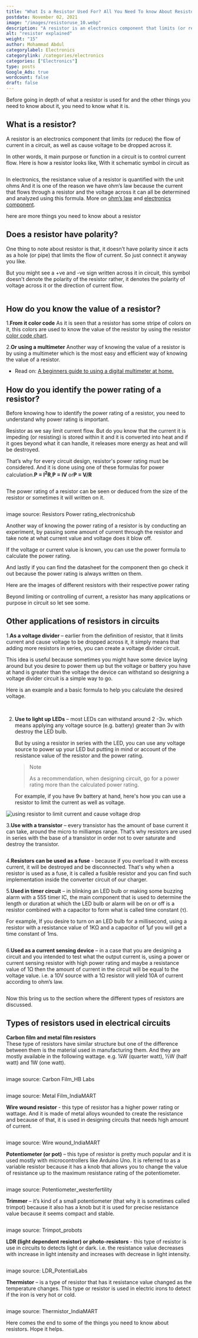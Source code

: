 ```yaml
---
title: "What Is a Resistor Used For? All You Need To know About Resistors Explained Simply"
postdate: November 02, 2021
image: "/images/resistoruse_10.webp"
description: "A resistor is an electronics component that limits (or reduce) the flow of current in a circuit, as well as cause voltage to be dropped across it."
alt: "resistor explained"
weight: "15"
author: Mohammad Abdul
categorylabel: Electronics
categorylink: /categories/electronics
categories: ["Electronics"]
type: posts
Google_Ads: true
wordcount: false
draft: false
---
```


Before going in depth of what a resistor is used for and the other things you need to know about it, you need to know what it is.

## What is a resistor?

A resistor is an electronics component that limits (or reduce) the flow of current in a circuit, as well as cause voltage to be dropped across it.

In other words, it main purpose or function in a circuit is to control current flow.
Here is how a resistor looks like, With it schematic symbol in circuit as

<img loading="lazy" src="/images/resistorucolor_6.webp" alt="">

In electronics, the resistance value of a resistor is quantified with the unit ohms
And it is one of the reason we have ohm’s law because the current that flows through a resistor and the voltage across it can all be determined and analyzed using this formula. More on <a class="links-to-article" href="/learnca/what-is-ohms-law">ohm’s law</a> and <a class="links-to-article" href="/learnca/electronics-circuit-components-explained">electronics component</a>.

here are more things you need to know about a resistor

## Does a resistor have polarity?

One thing to note about resistor is that, it doesn’t have polarity since it acts as a hole (or pipe) that limits the flow of current. So just connect it anyway you like.

But you might see a +ve and -ve sign written across it in circuit, this symbol doesn't denote the polarity of the resistor rather, it denotes the polarity of voltage across it or the direction of current flow.

<img loading="lazy" src="/images/resistorucolor_4.webp" alt="">

## How do you know the value of a resistor?

1.**From it color code**
As it is seen that a resistor has some stripe of colors on it, this colors are used to know the value of the resistor by using the resistor <a href="https://electronics-tutorials.ws/resistor/res_2.html" class="links-to-others" target="_blank">color code chart</a>.

2.**Or using a multimeter**
Another way of knowing the value of a resistor is by using a multimeter which is the most easy and efficient way of knowing the value of a resistor.

<ul class="ul-in-post">
<li>Read on: <a href="/electronics/a-beginners-guide-to-using-a-multimeter/" class="links-to-article">A beginners guide to using a digital multimeter at home.</a> </li>
</ul>

## How do you identify the power rating of a resistor?

Before knowing how to identify the power rating of a resistor, you need to understand why power rating is important.

Resistor as we say limit current flow. But do you know that the current it is impeding (or resisting) is stored within it and it is converted into heat and if it goes beyond what it can handle, it releases more energy as heat and will be destroyed.

That’s why for every circuit design, resistor's power rating must be considered. And it is done using one of these formulas for power calculation.**P = I<sup>2</sup>R**,**P = IV** or**P = V/R**

<img loading="lazy" src="/images/resistoruse_11.webp" alt="">

The power rating of a resistor can be seen or deduced from the size of the resistor or sometimes it will written on it.

<img loading="lazy" src="/images/resistor-wattage.webp" alt="">
<p class="img-desc ">image source: Resistors Power rating_electronicshub</p>

Another way of knowing the power rating of a resistor is by conducting an experiment, by passing some amount of current through the resistor and take note at what current value and voltage does it blow off.

If the voltage or current value is known, you can use the power formula to calculate the power rating.

And lastly if you can find the datasheet for the component then go check it out because the power rating is always written on them.

Here are the images of different resistors with their respective power rating

Beyond limiting or controlling of current, a resistor has many applications or purpose in circuit so let see some.

## Other applications of resistors in circuits

1.**As a voltage divider** – earlier from the definition of resistor, that it limits current and cause voltage to be dropped across it, it simply means that adding more resistors in series, you can create a voltage divider circuit.

This idea is useful because sometimes you might have some device laying around but you desire to power them up but the voltage or battery you have at hand is greater than the voltage the device can withstand so designing a voltage divider circuit is a simple way to go.

Here is an example and a basic formula to help you calculate the desired voltage.

<img loading="lazy" src="/images/resistoruse_13.webp" alt="">

<img loading="lazy" src="/images/resistoruse_12.webp" alt="">

2. **Use to light up LEDs** – most LEDs can withstand around 2 -3v. which means applying any voltage source (e.g. battery) greater than 3v with destroy the LED bulb.

   But by using a resistor in series with the LED, you can use any voltage source to power up your LED but putting in mind or account of the resistance value of the resistor and the power rating.

   <blockquote class="blockquote">
   <p class="little-nugget">Note</p>
   <p class="quote-text">As a recommendation, when designing circuit, go for a power rating more than the calculated power rating.
   </p>
   </blockquote>

   For example, if you have 9v battery at hand, here's how you can use a resistor to limit the current as well as voltage.

<img loading="lazy" src="/images/voltagetodrop.webp" alt="using resistor to limit current and cause voltage drop">

3.**Use with a transistor** – every transistor has the amount of base current it can take, around the micro to milliamps range. That’s why resistors are used in series with the base of a transistor in order not to over saturate and destroy the transistor.

<img loading="lazy" src="/images/resistoruse_14.webp" alt="">

4.**Resistors can be used as a fuse** - because if you overload it with excess current, it will be destroyed and be disconnected. That's why when a resistor is used as a fuse, it is called a fusible resistor and you can find such implementation inside the converter circuit of our charger.

5.**Used in timer circuit** – in blinking an LED bulb or making some buzzing alarm with a 555 timer IC, the main component that is used to determine the length or duration at which the LED bulb or alarm will be on or off is a resistor combined with a capacitor to form what is called time constant (&tau;).

<p>For example, If you desire to turn on an LED bulb for a millisecond, using a resistor with a resistance value of 1K&ohm; and a capacitor of 1&microf you will get a time constant of 1ms.</p>

<img loading="lazy" src="/images/resistoruse_15.webp" alt="">

6.**Used as a current sensing device** – in a case that you are designing a circuit and you intended to test what the output current is, using a power or current sensing resistor with high power rating and maybe a resistance value of 1&ohm; then the amount of current in the circuit will be equal to the voltage value. i.e. a 10V source with a 1&ohm; resistor will yield 10A of current according to ohm’s law.

<img loading="lazy" src="/images/resistoruse_10.webp" alt="">

Now this bring us to the section where the different types of resistors are discussed.

## Types of resistors used in electrical circuits

**Carbon film and metal film resistors**
<br>
These type of resistors have similar structure but one of the difference between them is the material used in manufacturing them.
And they are mostly available in the following wattage. e.g. ¼W (quarter watt), ½W (half watt) and 1W (one watt).

<img loading="lazy" src="/images/carbonfilmr.jpeg" alt="">
<p class="img-desc ">image source: Carbon Film_HB Labs</p>

<img loading="lazy" src="/images/metalfilmr.jpeg" alt="">
<p class="img-desc ">image source: Metal Film_IndiaMART</p>

**Wire wound resistor** - this type of resistor has a higher power rating or wattage. And it is made of metal alloys wounded to create the resistance and because of that, it is used in designing circuits that needs high amount of current.

<img loading="lazy" src="/images/wire-wound.webp" alt="">
<p class="img-desc ">image source: Wire wound_IndiaMART</p>

**Potentiometer (or pot)** – this type of resistor is pretty much popular and it is used mostly with microcontrollers like Arduino Uno. It is referred to as a variable resistor because it has a knob that allows you to change the value of resistance up to the maximum resistance rating of the potentiometer.

<img loading="lazy" src="/images/pot.jpeg" alt="">
<p class="img-desc ">image source: Potentiometer_westerfertility</p>

**Trimmer** – it’s kind of a small potentiometer (that why it is sometimes called trimpot) because it also has a knob but it is used for precise resistance value because it seems compact and stable.

<img loading="lazy" src="/images/trimpot.jpeg" alt="">
<p class="img-desc ">image source: Trimpot_probots</p>

**LDR (light dependent resistor) or photo-resistors** - this type of resistor is use in circuits to detects light or dark. i.e. the resistance value decreases with increase in light intensity and increases with decrease in light intensity.

<img loading="lazy" src="/images/ldr.jpeg" alt="">
<p class="img-desc ">image source: LDR_PotentialLabs</p>

**Thermistor** – is a type of resistor that has it resistance value changed as the temperature changes. This type or resistor is used in electric irons to detect if the iron is very hot or cold.

<img loading="lazy" src="/images/ntcthermistor.jpeg" alt="">
<p class="img-desc ">image source: Thermistor_IndiaMART</p>

Here comes the end to some of the things you need to know about resistors. Hope it helps.
